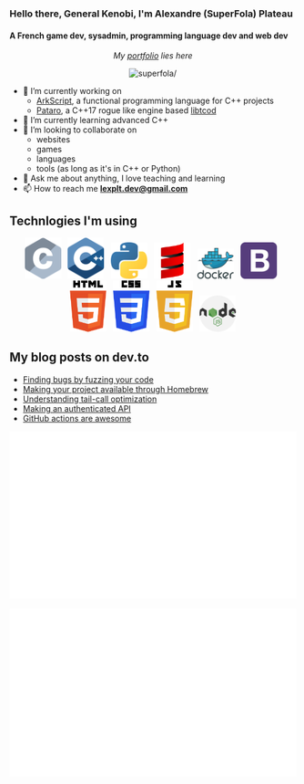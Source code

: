 ### Hello there, General Kenobi, I'm Alexandre (SuperFola) Plateau
#### A French game dev, sysadmin, programming language dev and web dev

<p align="center">
    <i>My <a href="https://superfola.github.io/">portfolio</a> lies here</i>
</p>

<p align="center">
    <img src=https://komarev.com/ghpvc/?username=superfola&color=blueviolet&style=flat-square alt=superfola/>
</p>

<p>
    <ul>
        <li>🔭 I’m currently working on
            <ul>
                <li><a href=https://github.com/ArkScript-lang/Ark>ArkScript</a>, a functional programming language for C++ projects</li>
                <li><a href=https://github.com/SuperFola/Pataro>Pataro</a>, a C++17 rogue like engine based <a href=https://github.com/libtcod/libtcod>libtcod</a></li>
            </ul>
        </li>
        <li>🌱 I’m currently learning advanced C++</li>
        <li>👯 I’m looking to collaborate on
            <ul>
                <li>websites</li>
                <li>games</li>
                <li>languages</li>
                <li>tools (as long as it's in C++ or Python)</li>
            </ul>
        </li>
        <li>💬 Ask me about anything, I love teaching and learning</li>
        <li>📫 How to reach me <strong><a href=mailto:lexplt.dev@gmail.com>lexplt.dev@gmail.com</a></strong></li>
    </ul>
</p>

## Technlogies I'm using
<p align="center">
    <img width="64px" src="images/c-lang.png" />&nbsp;&nbsp;
    <img width="64px" src="images/cpp-lang.png" />&nbsp;&nbsp;
    <img width="64px" src="images/python-lang.png" />&nbsp;&nbsp;
    <img width="64px" src="images/scala.png" />&nbsp;&nbsp;
    <img width="64px" src="images/docker.png" />&nbsp;&nbsp;
    <img width="64px" src="images/bootstrap.png" />&nbsp;&nbsp;
    <img width="64px" src="images/html-lang.png" />&nbsp;&nbsp;
    <img width="64px" src="images/css-lang.png" />&nbsp;&nbsp;
    <img width="64px" src="images/js-lang.png" />&nbsp;&nbsp;
    <img width="64px" src="images/nodejs.png" />
</p>

## My blog posts on dev.to
<!-- BLOG-POST-LIST:START -->
- [Finding bugs by fuzzing your code](https://dev.to/lexplt/finding-bugs-by-fuzzing-your-code-1b0e)
- [Making your project available through Homebrew](https://dev.to/lexplt/making-your-project-available-through-homebrew-1ll5)
- [Understanding tail-call optimization](https://dev.to/lexplt/understanding-tail-call-optimization-3562)
- [Making an authenticated API](https://dev.to/lexplt/making-an-authenticated-api-2paj)
- [GitHub actions are awesome](https://dev.to/lexplt/github-actions-are-awesome-3ggl)
<!-- BLOG-POST-LIST:END -->

<p align="center">
    <img src="/generated/overview.svg" alt="SuperFola GitHub statistics" />
</p>
<p align="center">
    <img src="/generated/languages.svg" alt="SuperFola most used languages" />
</p>

